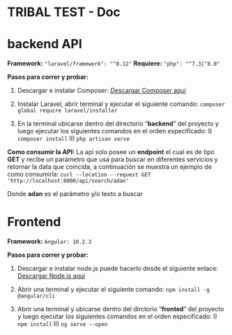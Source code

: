 # TRIBAL TEST - Doc

# backend API
**Framework:**
`"laravel/framework": "^8.12"`
**Requiere:**
`"php": "^7.3|^8.0"`

**Pasos para correr y probar:**
1)	Descargar e instalar Composer:   [Descargar Composer aqui](https://getcomposer.org/)
2)	Instalar Laravel, abrir terminal y ejecutar el siguiente comando: 
`composer global require laravel/installer`

3)	En la terminal ubicarse dentro del directorio “**backend**” del proyecto y luego ejecutar los siguientes comandos en el orden especificado:
I)	`composer install`
II)	`php artisan serve`

**Como consumir la API:**
La api solo posee un **endpoint** el cual es de tipo **GET** y recibe un parámetro que usa para buscar en diferentes servicios y retornar la data que coincida, a continuación se muestra un ejemplo de como consumirla: 
`curl --location --request GET 'http://localhost:8000/api/search/adan'`

Donde **adan** es el  parámetro y/o texto a buscar


# Frontend
**Framework:**
`Angular: 10.2.3`

**Pasos para correr y probar:**
1)	Descargar e instalar node.js puede hacerlo desde el siguiente enlace: 
[Descargar Node.js aqui](https://nodejs.org/es/)

2)	Abrir una terminal y ejecutar el siguiente comando:
`npm install -g @angular/cli`

3)	Abrir una terminal y ubicarse dentro del dirctorio “**fronted**” del proyecto y luego ejecutar los siguientes comandos en el orden especificado:
I)	`npm install`
II)	`ng serve --open`
